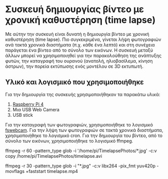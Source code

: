 # Συσκευή δημιουργίας βίντεο με χρονική καθυστέρηση (time lapse)

Με αύτην την συσκευή είναι δυνατή η δημιουργία βίντεο με χρονική καθυστέρηση (time lapse). Πιο συγκεκριμένα, γίνεται λήψη φωτογραφιών ανά τακτά χρονικά διαστήματα (π.χ. κάθε ένα λεπτό) και στη συνέχεια παράγεται ένα βίντεο από το σύνολο των εικόνων. Η συσκευή μεταξύ άλλων μπορεί να χρησιμοποιηθεί για την παρακολούθηση της ανάπτυξης φυτών, την καταγραφή του ουρανού (ανατολή, ηλιοβασίλεμα, κίνηση άστρων), την πορεία εκτύπωσης ενός μοντέλου σε 3D εκτυπωτή.

## Υλικό και λογισμικό που χρησιμοποιήθηκε

Για την δημιουργία της συσκευής χρησιμοποιήθηκαν τα παρακάτω υλικά:
1. <a href="https://www.raspberrypi.com/products/raspberry-pi-4-model-b/" target="_blank">Raspberry Pi 4</a>
2. Μια USB Web Camera
3. USB stick

Για την καταγραφή των φωτογραφιών, χρησιμοποιήθηκε το λογισμικό <a href="https://github.com/fsphil/fswebcam">fswebcam</a>. Για την λήψη των φωτογραφιών σε τακτά χρονικά διαστήματα, χρησιμοποιήθηκε το λογισμικό cron. Για την δημιουργία του βίντεο, από το σύνολο των εικόνων, χρησιμοποιήθηκε το λογισμικό ffmpeg.

ffmpeg -r 60 -pattern_type glob -i '/home/pi/TimelapsePhotos/*.jpg' -c:v copy /home/pi/TimelapsePhotos/timelapse.avi

ffmpeg -r 30 -pattern_type glob -i "*.jpg" -c:v libx264 -pix_fmt yuv420p -movflags +faststart timelapse.mp4